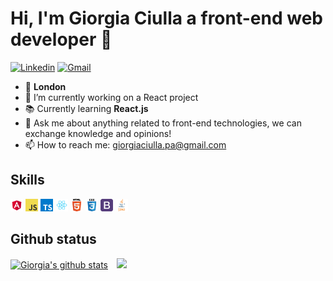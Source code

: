 # Hi, I'm Giorgia Ciulla a front-end web developer 👋

[![Linkedin](https://img.shields.io/badge/-LinkedIn-blue?style=flat&logo=Linkedin&logoColor=white)](https://www.linkedin.com/in/giorgia-ciulla/)
[![Gmail](https://img.shields.io/badge/-Gmail-c14438?style=flat&logo=Gmail&logoColor=white)](mailto:giorgiaciulla.pa@gmail.com)

- :round_pushpin: **London**
- 🔭 I’m currently working on a React project
- :books: Currently learning **React.js**
- 💬 Ask me about anything related to front-end technologies, we can exchange knowledge and opinions!
- 📫 How to reach me: giorgiaciulla.pa@gmail.com

## Skills
<code><img height="20" alt="angular" title ="angular" src="https://raw.githubusercontent.com/github/explore/80688e429a7d4ef2fca1e82350fe8e3517d3494d/topics/angular/angular.png"></code>
<code><img height="20" alt="javascript" title ="javascript" src="https://raw.githubusercontent.com/github/explore/80688e429a7d4ef2fca1e82350fe8e3517d3494d/topics/javascript/javascript.png"></code>
<code><img height="20" alt="typescript"  title ="typescript" src="https://raw.githubusercontent.com/github/explore/80688e429a7d4ef2fca1e82350fe8e3517d3494d/topics/typescript/typescript.png"></code>
<code><img height="20" alt="react" title ="react"  src="https://raw.githubusercontent.com/github/explore/80688e429a7d4ef2fca1e82350fe8e3517d3494d/topics/react/react.png"></code>
<code><img height="20" alt="html" title ="html" src="https://raw.githubusercontent.com/github/explore/80688e429a7d4ef2fca1e82350fe8e3517d3494d/topics/html/html.png"></code>
<code><img height="20" alt="css" title ="css"  src="https://raw.githubusercontent.com/github/explore/80688e429a7d4ef2fca1e82350fe8e3517d3494d/topics/css/css.png"></code>
<code><img height="20" alt="bootstrap"  title ="bootstrap" src="https://raw.githubusercontent.com/github/explore/80688e429a7d4ef2fca1e82350fe8e3517d3494d/topics/bootstrap/bootstrap.png"></code>
<code><img height="20" alt="java" title ="java" src="https://raw.githubusercontent.com/github/explore/80688e429a7d4ef2fca1e82350fe8e3517d3494d/topics/java/java.png"></code>

## Github status
<a href="https://github.com/giorgiaci/github-readme-stats"><img src="https://github-readme-stats.vercel.app/api?username=giorgiaci&show_icons=true&include_all_commits=true&theme=buefy&hide_border=true" alt="Giorgia's github stats" /></a>&ensp;&ensp;<a href="https://github.com/giorgiaci/github-readme-stats"><img src="https://github-readme-stats.vercel.app/api/top-langs/?username=giorgiaci&layout=compact&theme=buefy&hide_border=true" /></a> 
